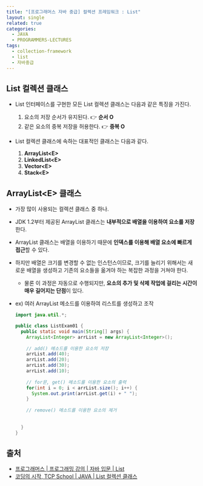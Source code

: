 ```yaml
---
title: "[프로그래머스 자바 중급] 컬렉션 프레임워크 : List"
layout: single
related: true
categories:
  - JAVA
  - PROGRAMMERS-LECTURES
tags:
  - collection-framework
  - list
  - 자바중급
---
```


## List 컬렉션 클래스
- List 인터페이스를 구현한 모든 List 컬렉션 클래스는 다음과 같은 특징을 가진다.
  1. 요소의 저장 순서가 유지된다. 👉 **순서 O**
  2. 같은 요소의 중복 저장을 허용한다. 👉 **중복 O**
  
- List 컬렉션 클래스에 속하는 대표적인 클래스는 다음과 같다.
  1. **ArrayList\<E>**
  2. **LinkedList\<E>**
  3. **Vector\<E>**
  4. **Stack\<E>**
  
## ArrayList\<E> 클래스
- 가장 많이 사용되는 컬렉션 클래스 중 하나.
- JDK 1.2부터 제공된 ArrayList 클래스는 **내부적으로 배열을 이용하여 요소를 저장**한다.

- ArrayList 클래스는 배열을 이용하기 때문에 **인덱스를 이용해 배열 요소에 빠르게 접근**할 수 있다.
- 하지만 배열은 크기를 변경할 수 없는 인스턴스이므로, 크기를 늘리기 위해서는 새로운 배열을 생성하고 기존의 요소들을 옮겨야 하는 복잡한 과정을 거쳐야 한다.
  - 물론 이 과정은 자동으로 수행되지만, **요소의 추가 및 삭제 작업에 걸리는 시간이 매우 길어지는 단점**이 있다.

- ex) 여러 ArrayList 메소드를 이용하여 리스트를 생성하고 조작

  ```java
  import java.util.*;
  
  public class ListExam01 {
    public static void main(String[] args) { 
      ArrayList<Integer> arrList = new ArrayList<Integer>();
      
      // add() 메소드를 이용한 요소의 저장
      arrList.add(40);
      arrList.add(20);
      arrList.add(30);
      arrList.add(10);
      
      // for문, get() 메소드를 이용한 요소의 출력
      for(int i = 0; i < arrList.size(); i++) {
        System.out.print(arrList.get(i) + " ");
      }
      
      // remove() 메소드를 이용한 요소의 제거
      
      
    }
  }
  
  ```


  
## 출처
- [프로그래머스 \| 프로그래밍 강의 \| 자바 입문 \| List](https://programmers.co.kr/learn/courses/9/lessons/259)
- [코딩의 시작, TCP School \| JAVA \| List 컬렉션 클래스](https://www.tcpschool.com/java/java_collectionFramework_list)

